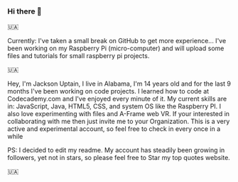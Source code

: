 ### Hi there 👋
🇺🇦

<p>Currently: I've taken a small break on GitHub to get more experience... I've been working on my Raspberry Pi (micro-computer) and will upload some files and tutorials for small raspberry pi projects.</p>
🇺🇦
<p>Hey, I'm Jackson Uptain, I live in Alabama, I'm 14 years old and for the last 9 months I've been working on code projects. I learned how to code at Codecademy.com and I've enjoyed every minute of it. My current skills are in: JavaScript, Java, HTML5, CSS, and system OS like the Raspberry PI. I also love experimenting with files and A-Frame web VR. If your interested in collaborating with me then just invite me to your Organization. This is a very active and experimental account, so feel free to check in every once in a while</p>

<p>PS: I decided to edit my readme. My account has steadily been growing in followers, yet not in stars, so please feel free to Star my top quotes website.</p>
🇺🇦
